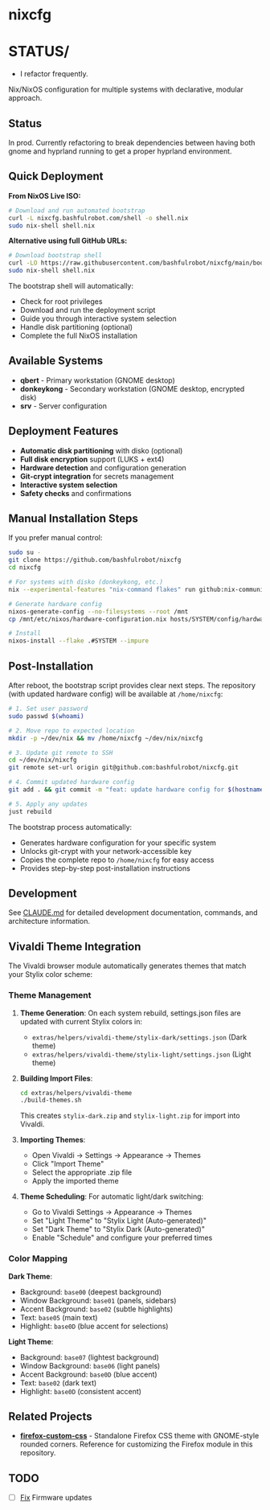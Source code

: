 # nixcfg

# STATUS/

- I refactor frequently.

Nix/NixOS configuration for multiple systems with declarative, modular approach.

## Status

In prod. Currently refactoring to break dependencies between having both gnome and hyprland running to get a proper hyprland environment.

## Quick Deployment

**From NixOS Live ISO:**

```bash
# Download and run automated bootstrap
curl -L nixcfg.bashfulrobot.com/shell -o shell.nix
sudo nix-shell shell.nix
```

**Alternative using full GitHub URLs:**

```bash
# Download bootstrap shell
curl -LO https://raw.githubusercontent.com/bashfulrobot/nixcfg/main/bootstrap/shell.nix
sudo nix-shell shell.nix
```

The bootstrap shell will automatically:
- Check for root privileges
- Download and run the deployment script
- Guide you through interactive system selection
- Handle disk partitioning (optional)
- Complete the full NixOS installation

## Available Systems

- **qbert** - Primary workstation (GNOME desktop)
- **donkeykong** - Secondary workstation (GNOME desktop, encrypted disk)
- **srv** - Server configuration

## Deployment Features

- **Automatic disk partitioning** with disko (optional)
- **Full disk encryption** support (LUKS + ext4)
- **Hardware detection** and configuration generation
- **Git-crypt integration** for secrets management
- **Interactive system selection**
- **Safety checks** and confirmations

## Manual Installation Steps

If you prefer manual control:

```bash
sudo su -
git clone https://github.com/bashfulrobot/nixcfg
cd nixcfg

# For systems with disko (donkeykong, etc.)
nix --experimental-features "nix-command flakes" run github:nix-community/disko -- --mode disko hosts/SYSTEM/config/disko.nix

# Generate hardware config
nixos-generate-config --no-filesystems --root /mnt
cp /mnt/etc/nixos/hardware-configuration.nix hosts/SYSTEM/config/hardware-configuration.nix

# Install
nixos-install --flake .#SYSTEM --impure
```

## Post-Installation

After reboot, the bootstrap script provides clear next steps. The repository (with updated hardware config) will be available at `/home/nixcfg`:

```bash
# 1. Set user password
sudo passwd $(whoami)

# 2. Move repo to expected location
mkdir -p ~/dev/nix && mv /home/nixcfg ~/dev/nix/nixcfg

# 3. Update git remote to SSH
cd ~/dev/nix/nixcfg
git remote set-url origin git@github.com:bashfulrobot/nixcfg.git

# 4. Commit updated hardware config
git add . && git commit -m "feat: update hardware config for $(hostname)" && git push

# 5. Apply any updates
just rebuild
```

The bootstrap process automatically:
- Generates hardware configuration for your specific system
- Unlocks git-crypt with your network-accessible key
- Copies the complete repo to `/home/nixcfg` for easy access
- Provides step-by-step post-installation instructions

## Development

See [CLAUDE.md](./CLAUDE.md) for detailed development documentation, commands, and architecture information.

## Vivaldi Theme Integration

The Vivaldi browser module automatically generates themes that match your Stylix color scheme:

### Theme Management

1. **Theme Generation**: On each system rebuild, settings.json files are updated with current Stylix colors in:
   - `extras/helpers/vivaldi-theme/stylix-dark/settings.json` (Dark theme)
   - `extras/helpers/vivaldi-theme/stylix-light/settings.json` (Light theme)

2. **Building Import Files**: 
   ```bash
   cd extras/helpers/vivaldi-theme
   ./build-themes.sh
   ```
   This creates `stylix-dark.zip` and `stylix-light.zip` for import into Vivaldi.

3. **Importing Themes**:
   - Open Vivaldi → Settings → Appearance → Themes
   - Click "Import Theme" 
   - Select the appropriate .zip file
   - Apply the imported theme

4. **Theme Scheduling**: For automatic light/dark switching:
   - Go to Vivaldi Settings → Appearance → Themes
   - Set "Light Theme" to "Stylix Light (Auto-generated)"
   - Set "Dark Theme" to "Stylix Dark (Auto-generated)" 
   - Enable "Schedule" and configure your preferred times

### Color Mapping

**Dark Theme**:
- Background: `base00` (deepest background)
- Window Background: `base01` (panels, sidebars)
- Accent Background: `base02` (subtle highlights)
- Text: `base05` (main text)
- Highlight: `base0D` (blue accent for selections)

**Light Theme**:
- Background: `base07` (lightest background)
- Window Background: `base06` (light panels)
- Accent Background: `base0D` (blue accent)
- Text: `base02` (dark text)
- Highlight: `base0D` (consistent accent)

## Related Projects

- **[firefox-custom-css](https://github.com/bashfulrobot/firefox-custom-css)** - Standalone Firefox CSS theme with GNOME-style rounded corners. Reference for customizing the Firefox module in this repository.

## TODO

- [ ] [Fix](https://github.com/fwupd/fwupd/wiki/PluginFlag:capsules-unsupported) Firmware updates 
